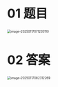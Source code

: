 # 01 题目

<img src="https://cvp.oss-cn-shanghai.aliyuncs.com/202501170712153.png" alt="image-20250117071235110" style="zoom: 50%;" />



# 02 答案

<img src="https://cvp.oss-cn-shanghai.aliyuncs.com/202501170823354.png" alt="image-20250117082312269" style="zoom:50%;" />
